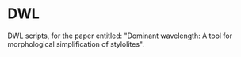 # DWL
DWL scripts, for the paper entitled: "Dominant wavelength: A tool for morphological simplification of stylolites".
